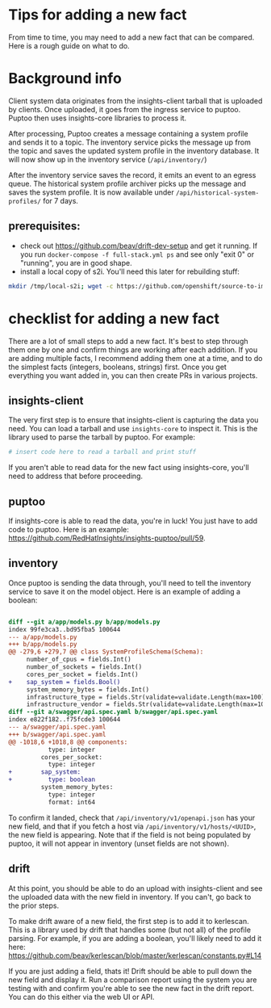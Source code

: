 # Tips for adding a new fact

From time to time, you may need to add a new fact that can be compared. Here is
a rough guide on what to do.

# Background info

Client system data originates from the insights-client tarball that is uploaded
by clients. Once uploaded, it goes from the ingress service to puptoo. Puptoo
then uses insights-core libraries to process it.

After processing, Puptoo creates a message containing a system profile and
sends it to a topic. The inventory service picks the message up from the topic
and saves the updated system profile in the inventory database. It will now
show up in the inventory service (`/api/inventory/`)

After the inventory service saves the record, it emits an event to an egress
queue. The historical system profile archiver picks up the message and saves
the system profile. It is now available under
`/api/historical-system-profiles/` for 7 days.

## prerequisites:

 * check out https://github.com/beav/drift-dev-setup and get it running. If you run `docker-compose -f full-stack.yml ps` and see only "exit 0" or "running", you are in good shape.
 * install a local copy of s2i. You'll need this later for rebuilding stuff:
 ```bash
 mkdir /tmp/local-s2i; wget -c https://github.com/openshift/source-to-image/releases/download/v1.3.0/source-to-image-v1.3.0-eed2850f-linux-amd64.tar.gz -O - | tar -xz -C /tmp/local-s2i
 ```

# checklist for adding a new fact

There are a lot of small steps to add a new fact. It's best to step through
them one by one and confirm things are working after each addition. If you are
adding multiple facts, I recommend adding them one at a time, and to do the
simplest facts (integers, booleans, strings) first. Once you get everything you
want added in, you can then create PRs in various projects.

## insights-client

The very first step is to ensure that insights-client is capturing the data you
need. You can load a tarball and use `insights-core` to inspect it. This is the
library used to parse the tarball by puptoo. For example:

```python
# insert code here to read a tarball and print stuff
```

If you aren't able to read data for the new fact using insights-core, you'll
need to address that before proceeding.

## puptoo

If insights-core is able to read the data, you're in luck! You just have to add
code to puptoo. Here is an example:
https://github.com/RedHatInsights/insights-puptoo/pull/59.

## inventory

Once puptoo is sending the data through, you'll need to tell the inventory
service to save it on the model object. Here is an example of adding a boolean:

```diff

diff --git a/app/models.py b/app/models.py
index 99fe3ca3..bd95fba5 100644
--- a/app/models.py
+++ b/app/models.py
@@ -279,6 +279,7 @@ class SystemProfileSchema(Schema):
     number_of_cpus = fields.Int()
     number_of_sockets = fields.Int()
     cores_per_socket = fields.Int()
+    sap_system = fields.Bool()
     system_memory_bytes = fields.Int()
     infrastructure_type = fields.Str(validate=validate.Length(max=100))
     infrastructure_vendor = fields.Str(validate=validate.Length(max=100))
diff --git a/swagger/api.spec.yaml b/swagger/api.spec.yaml
index e822f182..f75fcde3 100644
--- a/swagger/api.spec.yaml
+++ b/swagger/api.spec.yaml
@@ -1018,6 +1018,8 @@ components:
           type: integer
         cores_per_socket:
           type: integer
+        sap_system:
+          type: boolean
         system_memory_bytes:
           type: integer
           format: int64
```

To confirm it landed, check that `/api/inventory/v1/openapi.json` has your new
field, and that if you fetch a host via `/api/inventory/v1/hosts/<UUID>`, the
new field is appearing. Note that if the field is not being populated by
puptoo, it will not appear in inventory (unset fields are not shown).

## drift

At this point, you should be able to do an upload with insights-client and see
the uploaded data with the new field in inventory. If you can't, go back to the
prior steps.

To make drift aware of a new field, the first step is to add it to kerlescan.
This is a library used by drift that handles some (but not all) of the profile
parsing. For example, if you are adding a boolean, you'll likely need to add it
here:  https://github.com/beav/kerlescan/blob/master/kerlescan/constants.py#L14

If you are just adding a field, thats it! Drift should be able to pull down the
new field and display it. Run a comparison report using the system you are
testing with and confirm you're able to see the new fact in the drift report.
You can do this either via the web UI or API.
